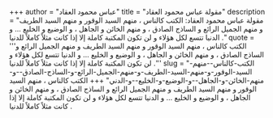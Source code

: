 +++
author = "عباس محمود العقاد"
title = "مقولة عباس محمود العقاد"
description = "مقولة عباس محمود العقاد: الكتب كالناس ، منهم السيد الوقور و منهم السيد الطريف و منهم الجميل الرائع و الساذج الصادق ، و منهم الخائن و الجاهل ، و الوضيع و الخليع ... و الدنيا تتسع لكل هؤلاء و لن تكون المكتبة كاملة إلا إذا كانت مثلاً كاملاً للدنيا ."
quote = '''الكتب كالناس ، منهم السيد الوقور و منهم السيد الطريف و منهم الجميل الرائع و الساذج الصادق ، و منهم الخائن و الجاهل ، و الوضيع و الخليع ... و الدنيا تتسع لكل هؤلاء و لن تكون المكتبة كاملة إلا إذا كانت مثلاً كاملاً للدنيا .'''
slug = "الكتب-كالناس--منهم-السيد-الوقور-و-منهم-السيد-الطريف-و-منهم-الجميل-الرائع-و-الساذج-الصادق--و-منهم-الخائن-و-الجاهل--و-الوضيع-و-الخليع--و-الدني"
+++
الكتب كالناس ، منهم السيد الوقور و منهم السيد الطريف و منهم الجميل الرائع و الساذج الصادق ، و منهم الخائن و الجاهل ، و الوضيع و الخليع ... و الدنيا تتسع لكل هؤلاء و لن تكون المكتبة كاملة إلا إذا كانت مثلاً كاملاً للدنيا .
